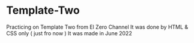 # Template-Two
Practicing on Template Two from El Zero Channel
It was done by HTML & CSS only ( just fro now )
It was made in June 2022

